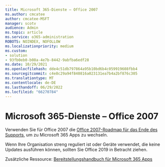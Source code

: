 ```yaml
---
title: Microsoft 365-Dienste – Office 2007
ms.author: cmcatee
author: cmcatee-MSFT
manager: scotv
audience: Admin
ms.topic: article
ms.service: o365-administration
ROBOTS: NOINDEX, NOFOLLOW
ms.localizationpriority: medium
ms.custom:
- solution
- 93fb0eb0-b08a-4e7b-8442-9abfba6edf28
ms.date: 10/29/2021
ms.openlocfilehash: dde4c51db797864a95b10bd6b4c059919608fbb4
ms.sourcegitcommit: c4e8c29a94f840816a023131ea7b4a2bf876c305
ms.translationtype: MT
ms.contentlocale: de-DE
ms.lasthandoff: 06/29/2022
ms.locfileid: "66270784"
---
```

# <a name="microsoft-365-services---office-2007"></a>Microsoft 365-Dienste – Office 2007

Verwenden Sie für Office 2007 die [Office 2007-Roadmap für das Ende des Supports](https://docs.microsoft.com/deployoffice/endofsupport/office-2007-end-support-roadmap), um zu Microsoft 365 Apps zu wechseln.

Wenn Ihre Organisation streng reguliert ist oder Geräte verwendet, die keine Updates ausführen können, sollten Sie Office 2019 in Betracht ziehen.

Zusätzliche Ressource: [Bereitstellungshandbuch für Microsoft 365 Apps](https://docs.microsoft.com/deployoffice/deployment-guide-microsoft-365-apps)